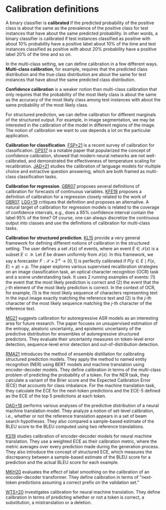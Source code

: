 # Calibration definitions

A binary classifier is **calibrated** if the predicted probability of the positive class is about the same as the prevalence of the positive class for test instances that have about the same predicted probability. In other words, a binary classifier is calibrated if test instances classified as positive with about 10% probability have a positive label about 10% of the time and test instances classified as positive with about 20% probability have a positive label 20% of the time and so on.

In the multi-class setting, we can define calibration in a few different ways. **Multi-class calibration**, for example, requires that the predicted class distribution and the true class distribution are about the same for test instances that have about the same predicted class distribution.

**Confidence calibration** is a weaker notion than multi-class calibration that only requires that the probability of the most likely class is about the same as the accuracy of the most likely class among test instances with about the same probability of the most likely class.

For structured prediction, we can define calibration for different marginals of the structured output. For example, in image segmentation, we may be interested in the calibration of the model in different regions of the image. The notion of calibration we want to use depends a lot on the particular application.

**Calibration for classification**. [FSP+21](https://arxiv.org/pdf/2112.10327.pdf) is a recent survey of calibration for classification. [GPS17](https://arxiv.org/pdf/1706.04599.pdf) is a notable paper that popularized the concept of confidence calibration, showed that modern neural networks are not well-calibrated, and demonstrated the effectiveness of temperature scaling for recalibration. [JAD+21](https://arxiv.org/pdf/2012.00955.pdf) studies the calibration of language models for multiple choice and extractive question answering, which are both framed as multi-class classification tasks.

**Calibration for regression**. [GBR07](https://sites.stat.washington.edu/raftery/Research/PDF/Gneiting2007jrssb.pdf) proposes several definitions of calibration for forecasts of continuous variables. [KFE18](https://arxiv.org/pdf/1807.00263.pdf) proposes a definition of calibration for a regression closely related to the work of [GBR07](https://sites.stat.washington.edu/raftery/Research/PDF/Gneiting2007jrssb.pdf). [LGG+19](https://arxiv.org/pdf/1905.11659.pdf) critiques that definition and proposes an alternative. A natural target of calibration for regression models is related to the coverage of confidence intervals, e.g., does a 95% confidence interval contain the label 95% of the time? Of course, one can always discretize the continuous output into classes and use the definitions of calibration for multi-class tasks.

**Calibration for structured prediction**. [KL15](https://cs.stanford.edu/~pliang/papers/calibration-nips2015.pdf) provide a very general framework for defining different notions of calibration in the structured setting.  The user defines a set $\mathcal{I}(x)$ of events, where an event $E \in \mathcal{I}(x)$ is a subset $E \subset \mathcal{Y}$.  Let $E$ be drawn uniformly from $\mathcal{I}(x)$. In this framework, we say a forecaster $F: \mathcal{X} \times 2^{\mathcal{Y}} \to [0, 1]$ is perfectly calibrated if $P(y \in E \mid F(x, E) = p) = p$. The paper explores various supervised recalibration strategies on an image classification task, an optical character recognition (OCR) task and a scene understanding task. It uses 2 running examples of events: (1) the event that the most likely prediction is correct and (2) the event that the $j$-th element of the most likely prediction is correct. In the context of OCR, for example, (1) is the most likely sequence of characters representing text in the input image exactly matching the reference text and (2) is the $j$-th character of the most likely sequence matching the $j$-th character of the reference text.

[MG21](https://arxiv.org/pdf/2002.07650.pdf) suggests calibration for autoregressive ASR models as an interesting area for future research. The paper focuses on unsupervised estimation of the entropy, aleatoric uncertainty, and epistemic uncertainty of the predictive distribution for ensembles of autoregressive structured predictors. They evaluate their uncertainty measures on token-level error detection, sequence-level error detection and out-of-distribution detection.

[RMA21](https://arxiv.org/pdf/2010.06721.pdf) introduces the method of ensemble distillation for calibrating structured prediction models. They apply the method to named entity recognition (NER) using BERT models and machine translation using encoder-decoder models. They define calibration in terms of the multi-class problem of predicting the probability of a token. For the NER task, they calculate a variant of the Brier score and the Expected Calibration Error (ECE) that accounts for class imbalance. For the machine translation task, they calculate the ECE for the next-token predictions and the ECE-5 defined as the ECE of the top 5 predictions at each token.

[OAG+18](https://arxiv.org/pdf/1803.00047.pdf) performs various analyses of the predictive distribution of a neural machine translation model. They analyze a notion of set-level calibration, i.e., whether or not the reference translation appears in a set of beam search hypotheses. They also compared a sample-based estimate of the BLEU score to the BLEU computed using two reference translations.

[KS19](https://arxiv.org/pdf/1903.00802.pdf) studies calibration of encoder-decoder models for neural machine translation. They use a weighted ECE as their calibration metric, where the metric averages over every prediction made during the generation process. They also introduce the concept of structured ECE, which measures the discrepancy between a sample-based estimate of the BLEU score for a prediction and the actual BLEU score for each example.

[MKH20](https://arxiv.org/pdf/1906.02629.pdf) evaluates the effect of label smoothing on the calibration of an encoder-decoder transformer. They define calibration in terms of "next-token predictions assuming a correct prefix on the validation set."

[WTS+20](https://arxiv.org/pdf/2005.00963.pdf) investigates calibration for neural machine translation. They define calibration in terms of predicting whether or not a token is correct, a substitution, a mistranslation or a deletion.